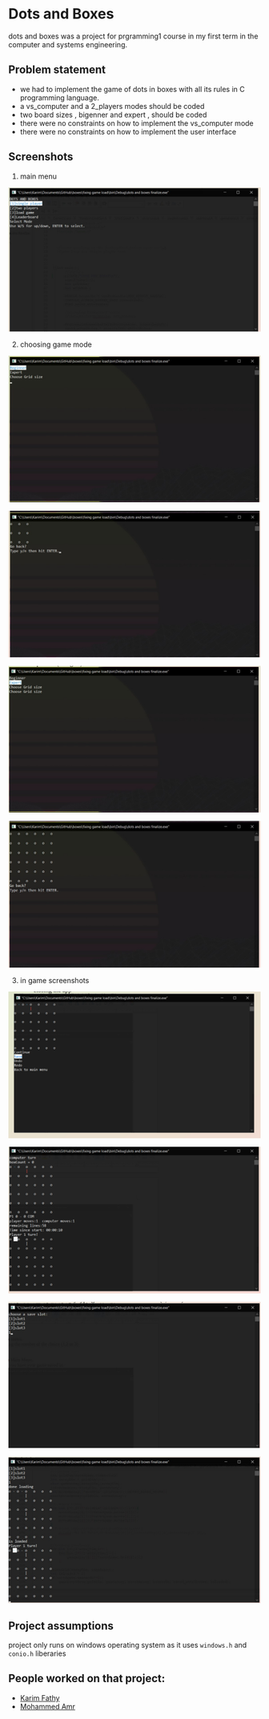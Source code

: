 # Dots and Boxes

dots and boxes was a project for prgramming1 course in my first term in the computer and systems engineering.

## Problem statement

- we had to implement the game of dots in boxes with all its rules in C programming language.
- a vs_computer and a 2_players modes should be coded
- two board sizes , bigenner and expert , should be coded
- there were no constraints on how to implement the vs_computer mode
- there were no constraints on how to implement the user interface

## Screenshots
1. main menu

![main menu](/assests/images/screenshot9.png)

2. choosing game mode

![bigenner mode](/assests/images/screenshot8.png)

![bigenner size check](/assests/images/screenshot7.png)

![expert mode](/assests/images/screenshot6.png)

![expert size check](/assests/images/screenshot5.png)

3. in game screenshots

![in game menu](/assests/images/screenshot3.png)

![single player in game screenshot](/assests/images/screenshot4.png)

![save menu](/assests/images/screenshot2.png)

![save slot loaded](/assests/images/screenshot1.png)

## Project assumptions

project only runs on windows operating system as it uses `windows.h` and `conio.h` liberaries

## People worked on that project:

- [Karim Fathy](https://github.com/karimfathy054)
- [Mohammed Amr](https://github.com/M-Amr982)
